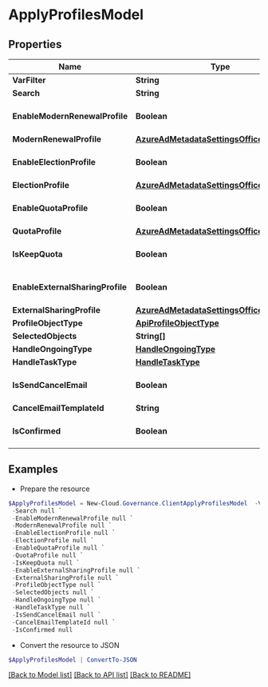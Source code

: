 # ApplyProfilesModel
## Properties

Name | Type | Description | Notes
------------ | ------------- | ------------- | -------------
**VarFilter** | **String** |  | [optional] 
**Search** | **String** |  | [optional] 
**EnableModernRenewalProfile** | **Boolean** |  | [optional] [default to $false]
**ModernRenewalProfile** | [**AzureAdMetadataSettingsOffice365Tenant**](AzureAdMetadataSettingsOffice365Tenant.md) |  | [optional] 
**EnableElectionProfile** | **Boolean** |  | [optional] [default to $false]
**ElectionProfile** | [**AzureAdMetadataSettingsOffice365Tenant**](AzureAdMetadataSettingsOffice365Tenant.md) |  | [optional] 
**EnableQuotaProfile** | **Boolean** |  | [optional] [default to $false]
**QuotaProfile** | [**AzureAdMetadataSettingsOffice365Tenant**](AzureAdMetadataSettingsOffice365Tenant.md) |  | [optional] 
**IsKeepQuota** | **Boolean** |  | [optional] [default to $false]
**EnableExternalSharingProfile** | **Boolean** |  | [optional] [default to $false]
**ExternalSharingProfile** | [**AzureAdMetadataSettingsOffice365Tenant**](AzureAdMetadataSettingsOffice365Tenant.md) |  | [optional] 
**ProfileObjectType** | [**ApiProfileObjectType**](ApiProfileObjectType.md) |  | [optional] 
**SelectedObjects** | **String[]** |  | [optional] 
**HandleOngoingType** | [**HandleOngoingType**](HandleOngoingType.md) |  | [optional] 
**HandleTaskType** | [**HandleTaskType**](HandleTaskType.md) |  | [optional] 
**IsSendCancelEmail** | **Boolean** |  | [optional] [default to $false]
**CancelEmailTemplateId** | **String** |  | [optional] 
**IsConfirmed** | **Boolean** |  | [optional] [default to $false]

## Examples

- Prepare the resource
```powershell
$ApplyProfilesModel = New-Cloud.Governance.ClientApplyProfilesModel  -VarFilter null `
 -Search null `
 -EnableModernRenewalProfile null `
 -ModernRenewalProfile null `
 -EnableElectionProfile null `
 -ElectionProfile null `
 -EnableQuotaProfile null `
 -QuotaProfile null `
 -IsKeepQuota null `
 -EnableExternalSharingProfile null `
 -ExternalSharingProfile null `
 -ProfileObjectType null `
 -SelectedObjects null `
 -HandleOngoingType null `
 -HandleTaskType null `
 -IsSendCancelEmail null `
 -CancelEmailTemplateId null `
 -IsConfirmed null
```

- Convert the resource to JSON
```powershell
$ApplyProfilesModel | ConvertTo-JSON
```

[[Back to Model list]](../README.md#documentation-for-models) [[Back to API list]](../README.md#documentation-for-api-endpoints) [[Back to README]](../README.md)

